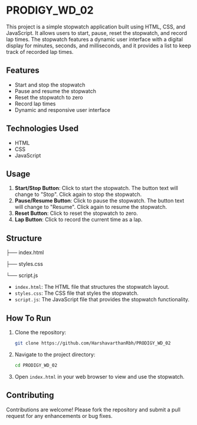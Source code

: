 # PRODIGY_WD_02
This project is a simple stopwatch application built using HTML, CSS, and JavaScript. It allows users to start, pause, reset the stopwatch, and record lap times. The stopwatch features a dynamic user interface with a digital display for minutes, seconds, and milliseconds, and it provides a list to keep track of recorded lap times.
## Features

- Start and stop the stopwatch
- Pause and resume the stopwatch
- Reset the stopwatch to zero
- Record lap times
- Dynamic and responsive user interface


## Technologies Used

- HTML
- CSS
- JavaScript
## Usage

1. **Start/Stop Button**: Click to start the stopwatch. The button text will change to "Stop". Click again to stop the stopwatch.
2. **Pause/Resume Button**: Click to pause the stopwatch. The button text will change to "Resume". Click again to resume the stopwatch.
3. **Reset Button**: Click to reset the stopwatch to zero.
4. **Lap Button**: Click to record the current time as a lap.


## Structure


├── index.html

├── styles.css

└── script.js
- `index.html`: The HTML file that structures the stopwatch layout.
- `styles.css`: The CSS file that styles the stopwatch.
- `script.js`: The JavaScript file that provides the stopwatch functionality.

## How To Run

1. Clone the repository:
    ```bash
    git clone https://github.com/HarshavarthanRbh/PRODIGY_WD_02
    ```
2. Navigate to the project directory:
    ```bash
    cd PRODIGY_WD_02
    ```
3. Open `index.html` in your web browser to view and use the stopwatch.
## Contributing

Contributions are welcome! 
Please fork the repository and submit a pull request for any enhancements or bug fixes.
